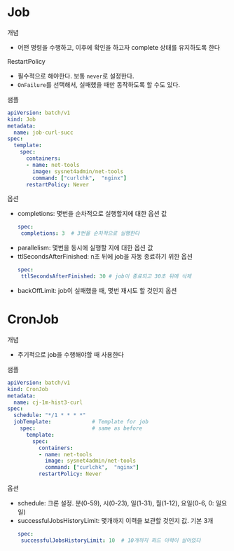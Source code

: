 # Job
개념
- 어떤 명령을 수행하고, 이후에 확인을 하고자 complete 상태를 유지하도록 한다

RestartPolicy
- 필수적으로 해야한다. 보통 `never`로 설정한다.
- `OnFailure`를 선택해서, 실패했을 때만 동작하도록 할 수도 있다. 

샘플
```yaml
apiVersion: batch/v1
kind: Job
metadata:
  name: job-curl-succ
spec:
  template:
    spec:
      containers:
      - name: net-tools
        image: sysnet4admin/net-tools
        command: ["curlchk",  "nginx"]
      restartPolicy: Never
```

옵션
- completions: 몇번을 순차적으로 실행할지에 대한 옵션 값
   ```yaml
   spec:
    completions: 3  # 3번을 순차적으로 실행한다
   ```
- parallelism: 몇번을 동시에 실행할 지에 대한 옵션 값
- ttlSecondsAfterFinished: n초 뒤에 job을 자동 종료하기 위한 옵션
   ```yaml
   spec:
    ttlSecondsAfterFinished: 30 # job이 종료되고 30초 뒤에 삭제
   ```
- backOffLimit: job이 실패했을 때, 몇번 재시도 할 것인지 옵션

# CronJob
개념
- 주기적으로 job을 수행해야할 때 사용한다

샘플
```yaml
apiVersion: batch/v1
kind: CronJob
metadata:
  name: cj-1m-hist3-curl
spec:
  schedule: "*/1 * * * *" 
  jobTemplate:             # Template for job
    spec:                  # same as before
      template:
        spec:
          containers:
          - name: net-tools
            image: sysnet4admin/net-tools
            command: ["curlchk",  "nginx"]
          restartPolicy: Never

```

옵션
- schedule: 크론 설정. 분(0-59), 시(0-23), 일(1-31), 월(1-12), 요일(0-6, 0: 일요일)
- successfulJobsHistoryLimit: 몇개까지 이력을 보관할 것인지 값. 기본 3개
   ```yaml
   spec:
    successfulJobsHistoryLimit: 10  # 10개까지 파드 이력이 살아있다
   ```